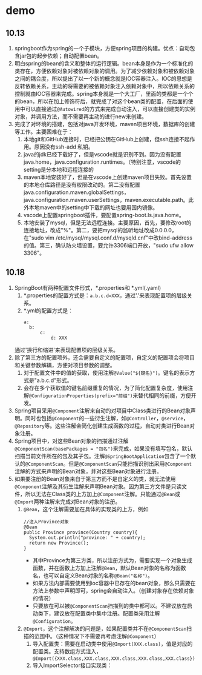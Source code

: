 # demo
## 10.13
1. springboot作为spring的一个子模块，方便spring项目的构建。优点：自动包含jar包的起步依赖；自动配置bean。
2. 明白spring的bean的含义和整体的运行逻辑。bean本身是作为一个标准化的类存在，方便依赖对象对被依赖对象的调用。为了减少依赖对象和被依赖对象之间的耦合度，所以提出了以一个新的概念就是IOC容器注入。IOC的思想是反转依赖关系，主动的将需要的被依赖对象注入依赖对象中，所以依赖关系的控制就由IOC容器来完成。spring本身就是一个大工厂，里面的类都是一个个的bean，所以在加上修饰符后，就完成了对这个bean类的配置，在后面的使用中可以直接通过`@Autowired`的方式来完成自动注入，可以直接创建类的实例对象，并调用方法，而不需要再主动的进行new来创建。
3. 完成了对环境的搭建，包括对java开发环境，maven项目环境，数据库的创建等工作。主要困难在于：
   1. 本地git和GitHub连接时，已经把公钥在GitHub上创建，但ssh连接不起作用。原因没有ssh-add 私钥。
   2. java的jdk已经下载好了，但是vscode就是识别不到。因为没有配置java.home，java.configuration.runtimes。（特别注意，vscode的setting是分本地和远程连接的
   3. maven本地安装好了，但是在vscode上创建maven项目失败。首先设置的本地仓库路径是没有权限改动的。第二没有配置java.configuration.maven.globalSettings，java.configuration.maven.userSettings，maven.executable.path。此外本地maven中的setting中下载的网址也要用国内镜像。
   4. vscode上配置springboot插件，要配置spring-boot.ls.java.home。
   5. 本地安装了mysql，但是无法远程连接。主要原因，首先，要修改root的连接地址，改成"%"。第二，要把mysql的监听地址改成0.0.0.0，在"sudo vim /etc/mysql/mysql.conf.d/mysqld.cnf"中改bind-address的值。第三，确认防火墙设置，要允许3306端口开放，"sudo ufw allow 3306"。


## 10.18
1. SpringBoot有两种配置文件形式，*.properties和 *.yml(.yaml)
   1. *.properties的配置方式是：`a.b.c.d=XXX`，通过'.'来表现配置项的层级关系。
   2. *.yml的配置方式是：
      ```
      a:
      	b:
      		c:
      			d: XXX
      ```
     通过'换行和缩进'来表现配置项的层级关系。
2. 除了第三方的配置项外，还会需要自定义的配置项，自定义的配置项会将项目和关键参数解耦，方便对项目参数的调整。
   1. 对于配置文件中的值的获取，使用注解`@Value("${键名}")`。键名的表示方式是"a.b.c.d"形式。
   2. 会存在多个获取值的键名前缀重复的情况，为了简化配置复杂度，使用注解`@ConfigurationProperties(prefix="前缀")`来替代相同的前缀，方便开发。
3. Spring项目采用`@Component`注解来自动的对项目中Class类进行的Bean对象声明。同时也包括`@Component`的一些衍生注解，如`@Controller`，`@service`，`@Repository`等。这些注解会简化创建生成函数的过程，自动对类进行Bean对象注册。
4. Spring项目中，对这些Bean对象的扫描通过注解`@ComponentScan(basePackages = "包名")`来完成，如果没有填写包名，默认扫描当前文件所在的包及其子包。注解`@SpringBootApplication`包含了一个默认的`@ComponentScan`。但是`@ComponentScan`只能扫描识别出采用`@Component`注解的方式来声明的Bean对象，并对这些Bean对象进行注册。
5. 如果要注册的Bean对象来自于第三方而不是自定义的类，就无法使用`@Component`注解及其衍生注解来声明Bean对象。因为第三方文件是只读文件，所以无法在Class类的上方加上`@Component`注解。只能通过`@Bean`或`@Import`两种注解来完成对Bean对象的注册。
   1. `@Bean`，这个注解需要加在具体的实现类的上方，例如
      ```
      //注入Province对象
      @Bean
      public Province province(Country country){
      	System.out.println("province: " + country);
      	return new Province();
      }
      ```
      * 其中Province为第三方类，所以注册方式为，需要实现一个对象生成函数，并在函数上方加上注解`@Bean`，默认Bean对象的名称为函数名，也可以自定义Bean对象的名称`@Bean("名称")`。<br>
      * 如果方法内部需要使用到ioc容器中已存在的bean对象，那么只需要在方法上参数中声明即可，spring会自动注入。（创建对象存在依赖对象的情况）<br>
      * 只要放在可以被`@ComponentScan`扫描到的类中都可以。不建议放在启动类下，建议放在配置类中集中注册。配置类采用注解`@Configuration`。
   2. `@Import`，这个注解解决的问题是，如果配置类并不在`@ComponentScan`扫描的范围中。（这种情况下不需要再考虑注解`@Component`）
      1. 导入配置类：需要在启动类中使用`@Import(XXX.class)`，值是对应的配置类。支持数组方式注入，`@Import({XXX.class,XXX.class,XXX.class,XXX.class,XXX.class})`
      2. 导入ImportSelector接口实现类：
